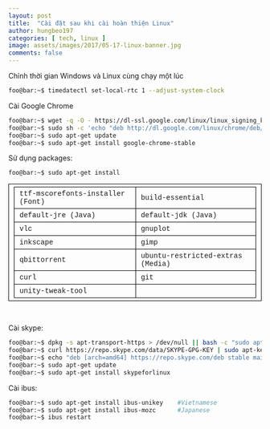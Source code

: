 ```yaml
---
layout: post
title:  "Cài đặt sau khi cài hoàn thiện Linux"
author: hungbeo197
categories: [ tech, linux ]
image: assets/images/2017/05-17-linux-banner.jpg
comments: false
---
```

Chỉnh thời gian Windows và Linux cùng chạy một lúc
```bash
foo@bar:~$ timedatectl set-local-rtc 1 --adjust-system-clock
```

Cài Google Chrome
```bash
foo@bar:~$ wget -q -O - https://dl-ssl.google.com/linux/linux_signing_key.pub | sudo apt-key add -
foo@bar:~$ sudo sh -c 'echo "deb http://dl.google.com/linux/chrome/deb/ stable main" >> /etc/apt/sources.list.d/google.list'
foo@bar:~$ sudo apt-get update
foo@bar:~$ sudo apt-get install google-chrome-stable
```

Sử dụng packages:
```bash
foo@bar:~$ sudo apt-get install
```

<style>
.blder-tb {
    border: 1px solid black;
    padding: 5px 10px 5px 10px;
    font-family : "Consolas", "Courier New", Courier, monospace;
    font-size: 14px;
}
</style>
<table class="blder-tb">
    <tr class="blder-tb">
        <td class="blder-tb"> ttf-mscorefonts-installer (Font) </td>  <td class="blder-tb"> build-essential                  </td>
    </tr>
    <tr class="blder-tb">
        <td class="blder-tb"> default-jre (Java)               </td>  <td class="blder-tb"> default-jdk (Java)               </td>
    </tr>
    <tr class="blder-tb">
        <td class="blder-tb"> vlc                              </td>  <td class="blder-tb"> gnuplot                          </td>
    </tr>
    <tr class="blder-tb">
        <td class="blder-tb"> inkscape                         </td>  <td class="blder-tb"> gimp                             </td>
    </tr>
    <tr class="blder-tb">
        <td class="blder-tb"> qbittorrent                      </td>  <td class="blder-tb"> ubuntu-restricted-extras (Media) </td>
    </tr>
    <tr class="blder-tb">
        <td class="blder-tb"> curl                             </td>  <td class="blder-tb"> git                              </td>
    </tr>
    <tr class="blder-tb">
        <td class="blder-tb"> unity-tweak-tool                 </td>  <td class="blder-tb">                                  </td>
    </tr>
</table>
<br>

Cài skype:
```bash
foo@bar:~$ dpkg -s apt-transport-https > /dev/null || bash -c "sudo apt-get update; sudo apt-get install apt-transport-https -y"
foo@bar:~$ curl https://repo.skype.com/data/SKYPE-GPG-KEY | sudo apt-key add -
foo@bar:~$ echo "deb [arch=amd64] https://repo.skype.com/deb stable main" | sudo tee /etc/apt/sources.list.d/skype-stable.list
foo@bar:~$ sudo apt-get update
foo@bar:~$ sudo apt-get install skypeforlinux
```

Cài ibus:
```bash
foo@bar:~$ sudo apt-get install ibus-unikey    #Vietnamese
foo@bar:~$ sudo apt-get install ibus-mozc      #Japanese
foo@bar:~$ ibus restart
```